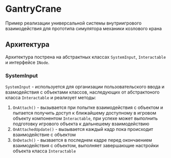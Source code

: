 # GantryCrane
Пример реализации универсальной системы внутриигрового взаимодействия для прототипа симулятора механики козлового крана 

## Архитектура
Архитектура пострена на абстрактных классах `SystemInput`, `Interactable` и интерфейсе `INode`.
### SystemInput
`SystemInput` - используется для организации пользовательского ввода и взамодействия с объектами классов, наследующих от абстрактоного класса `Interactable` и реализует методы:
1. `OnAttach()` - вызывается при попытке взаимодействия с объектом и пытается получить доступ к ближайшему доступному в игровом объекту компонентом `Interactable`, при успехе может выполнить подготовку игрового объекта к дальнешему взаимодействию
2. `OnAttachedUpdate()` - вызывается каждый кадр пока происходит взаимодействие с объектом
3. `OnDetach()` - вызвается в последнем кадре перед окончаением взаимодействия с объектом, выполняет завершающие настройки объекта класса `Interactable`
